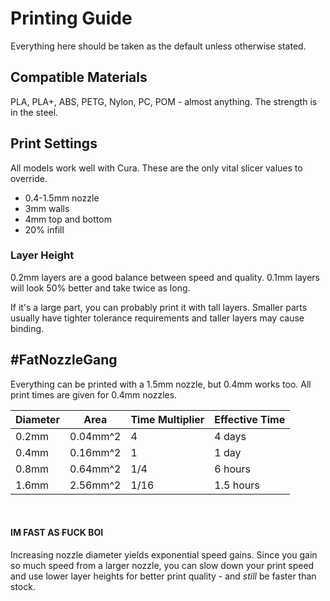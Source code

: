 # Printing Guide
Everything here should be taken as the default unless otherwise stated.

## Compatible Materials
PLA, PLA+, ABS, PETG, Nylon, PC, POM - almost anything. 
The strength is in the steel.

## Print Settings
All models work well with Cura. These are the only vital slicer values to override.
  * 0.4-1.5mm nozzle
  * 3mm walls
  * 4mm top and bottom
  * 20% infill

### Layer Height
0.2mm layers are a good balance between speed and quality.
0.1mm layers will look 50% better and take twice as long.

If it's a large part, you can probably print it with tall layers. Smaller parts
usually have tighter tolerance requirements and taller layers may cause binding.

## \#FatNozzleGang
Everything can be printed with a 1.5mm nozzle, but 0.4mm works too.
All print times are given for 0.4mm nozzles.

| Diameter | Area     | Time Multiplier | Effective Time |
|----------|----------|-----------------|----------------|
| 0.2mm    | 0.04mm^2 | 4               | 4 days         |
| 0.4mm    | 0.16mm^2 | 1               | 1 day          |
| 0.8mm    | 0.64mm^2 | 1/4             | 6 hours        |
| 1.6mm    | 2.56mm^2 | 1/16            | 1.5 hours      |
<br/>

#### IM FAST AS FUCK BOI
Increasing nozzle diameter yields exponential speed gains. Since you gain so
much speed from a larger nozzle, you can slow down your print speed and use
lower layer heights for better print quality - and *still* be faster than stock.
